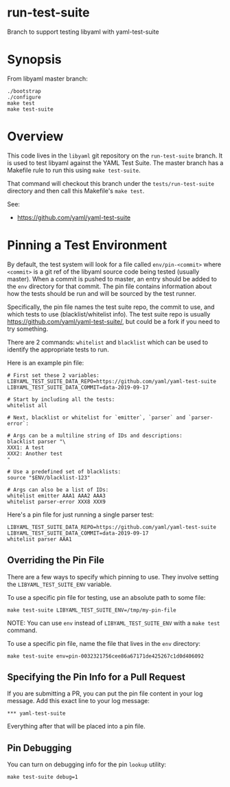 run-test-suite
==============

Branch to support testing libyaml with yaml-test-suite

# Synopsis

From libyaml master branch:

```
./bootstrap
./configure
make test
make test-suite
```

# Overview

This code lives in the `libyaml` git repository on the `run-test-suite` branch.
It is used to test libyaml against the YAML Test Suite.
The master branch has a Makefile rule to run this using `make test-suite`.

That command will checkout this branch under the `tests/run-test-suite` directory and then call this Makefile's `make test`.

See:

* https://github.com/yaml/yaml-test-suite

# Pinning a Test Environment

By default, the test system will look for a file called `env/pin-<commit>` where `<commit>` is a git ref of the libyaml source code being tested (usually master).
When a commit is pushed to master, an entry should be added to the `env` directory for that commit.
The pin file contains information about how the tests should be run and will be sourced by the test runner.

Specifically, the pin file names the test suite repo, the commit to use, and which tests to use (blacklist/whitelist info).
The test suite repo is usually https://github.com/yaml/yaml-test-suite/, but could be a fork if you need to try something.

There are 2 commands: `whitelist` and `blacklist` which can be used to identify the appropriate tests to run.

Here is an example pin file:
```
# First set these 2 variables:
LIBYAML_TEST_SUITE_DATA_REPO=https://github.com/yaml/yaml-test-suite
LIBYAML_TEST_SUITE_DATA_COMMIT=data-2019-09-17

# Start by including all the tests:
whitelist all

# Next, blacklist or whitelist for `emitter`, `parser` and `parser-error`:

# Args can be a multiline string of IDs and descriptions:
blacklist parser "\
XXX1: A test
XXX2: Another test
"

# Use a predefined set of blacklists:
source "$ENV/blacklist-123"

# Args can also be a list of IDs:
whitelist emitter AAA1 AAA2 AAA3
whitelist parser-error XXX8 XXX9
```

Here's a pin file for just running a single parser test:
```
LIBYAML_TEST_SUITE_DATA_REPO=https://github.com/yaml/yaml-test-suite
LIBYAML_TEST_SUITE_DATA_COMMIT=data-2019-09-17
whitelist parser AAA1
```

## Overriding the Pin File

There are a few ways to specify which pinning to use.
They involve setting the `LIBYAML_TEST_SUITE_ENV` variable.

To use a specific pin file for testing, use an absolute path to some file:
```
make test-suite LIBYAML_TEST_SUITE_ENV=/tmp/my-pin-file
```

NOTE: You can use `env` instead of `LIBYAML_TEST_SUITE_ENV` with a `make test` command.

To use a specific pin file, name the file that lives in the `env` directory:
```
make test-suite env=pin-0032321756cee86a67171de425267c1d0d406092
```

## Specifying the Pin Info for a Pull Request

If you are submitting a PR, you can put the pin file content in your log message.
Add this exact line to your log message:
```
*** yaml-test-suite
```

Everything after that will be placed into a pin file.

## Pin Debugging

You can turn on debugging info for the pin `lookup` utility:
```
make test-suite debug=1
```
